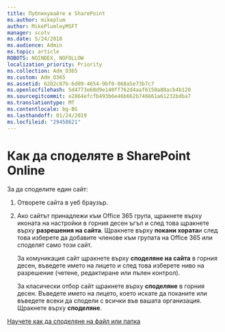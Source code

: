 ```yaml
---
title: Публикувайте в SharePoint
ms.author: mikeplum
author: MikePlumleyMSFT
manager: scotv
ms.date: 5/24/2018
ms.audience: Admin
ms.topic: article
ROBOTS: NOINDEX, NOFOLLOW
localization_priority: Priority
ms.collection: Adm_O365
ms.custom: Adm_O365
ms.assetid: 62b2c87b-6d09-4654-9bf0-868a5e73b7c7
ms.openlocfilehash: 5d4773e68d9e140ff762d4aaf6150a88acb4b120
ms.sourcegitcommit: e2864efcfb493b6e46b662b746661a61232bdba7
ms.translationtype: MT
ms.contentlocale: bg-BG
ms.lasthandoff: 01/24/2019
ms.locfileid: "29458621"
---
```

# <a name="how-to-share-in-sharepoint-online"></a>Как да споделяте в SharePoint Online

За да споделите един сайт:
  
1. Отворете сайта в уеб браузър.
    
2. Ако сайтът принадлежи към Office 365 група, щракнете върху иконата на настройки в горния десен ъгъл и след това щракнете върху **разрешения на сайта**. Щракнете върху **покани хората**и след това изберете да добавите членове към групата на Office 365 или споделят само този сайт. 
    
    За комуникация сайт щракнете върху **споделяне на сайта** в горния десен, въведете името на лицето и след това изберете ниво на разрешение (четене, редактиране или пълен контрол). 
    
    За класически отбор сайт щракнете върху **споделяне** в горния десен. Въведете името на лицето, което искате да поканите или въведете всеки да сподели с всички във вашата организация. Щракнете върху **споделяне**.
    
[Научете как да споделяне на файл или папка](https://go.microsoft.com/fwlink/?linkid=511430)
  

